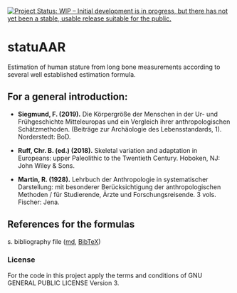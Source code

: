 [![Project Status: WIP – Initial development is in progress, but there has not yet been a stable, usable release suitable for the public.](https://www.repostatus.org/badges/latest/wip.svg)](https://www.repostatus.org/#wip)

# statuAAR

Estimation of human stature from long bone measurements according to several well established estimation formula.

## For a general introduction:

- **Siegmund, F. (2019).** Die Körpergröße der Menschen in der Ur- und Frühgeschichte Mitteleuropas und ein Vergleich ihrer anthropologischen Schätzmethoden. (Beiträge zur Archäologie des Lebensstandards, 1). Norderstedt: BoD.

- **Ruff, Chr. B. (ed.) (2018).** Skeletal variation and adaptation in Europeans: upper Paleolithic to the Twentieth Century. Hoboken, NJ: John Wiley & Sons.

- **Martin, R. (1928).** Lehrbuch der Anthropologie in systematischer Darstellung: mit besonderer Berücksichtigung der anthropologischen Methoden / für Studierende, Ärzte und Forschungsreisende. 3 vols. Fischer: Jena.

## References for the formulas

s. bibliography file ([md](bibstatuAAR.md), [BibTeX](bibstatuAAR.bib))

### License

For the code in this project apply the terms and conditions of GNU GENERAL PUBLIC LICENSE Version 3.